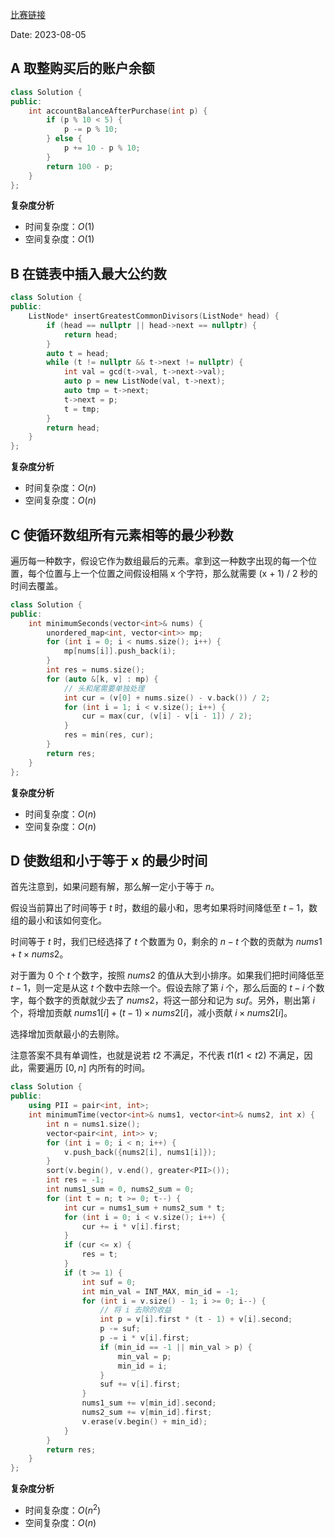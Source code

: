 [比赛链接](https://leetcode.cn/contest/biweekly-contest-110/)

Date: 2023-08-05

## A 取整购买后的账户余额

```cpp linenums="1"
class Solution {
public:
    int accountBalanceAfterPurchase(int p) {
        if (p % 10 < 5) {
            p -= p % 10;
        } else {
            p += 10 - p % 10;
        }
        return 100 - p;
    }
};
```

**复杂度分析**

- 时间复杂度：$O(1)$
- 空间复杂度：$O(1)$

## B 在链表中插入最大公约数

```cpp linenums="1"
class Solution {
public:
    ListNode* insertGreatestCommonDivisors(ListNode* head) {
        if (head == nullptr || head->next == nullptr) {
            return head;
        }
        auto t = head;
        while (t != nullptr && t->next != nullptr) {
            int val = gcd(t->val, t->next->val);
            auto p = new ListNode(val, t->next);
            auto tmp = t->next;
            t->next = p;
            t = tmp;
        }
        return head;
    }
};
```

**复杂度分析**

- 时间复杂度：$O(n)$
- 空间复杂度：$O(n)$

## C 使循环数组所有元素相等的最少秒数

遍历每一种数字，假设它作为数组最后的元素。拿到这一种数字出现的每一个位置，每个位置与上一个位置之间假设相隔 x 个字符，那么就需要 (x + 1) / 2 秒的时间去覆盖。

```cpp linenums="1"
class Solution {
public:
    int minimumSeconds(vector<int>& nums) {
        unordered_map<int, vector<int>> mp;
        for (int i = 0; i < nums.size(); i++) {
            mp[nums[i]].push_back(i);
        }
        int res = nums.size();
        for (auto &[k, v] : mp) {
            // 头和尾需要单独处理
            int cur = (v[0] + nums.size() - v.back()) / 2;
            for (int i = 1; i < v.size(); i++) {
                cur = max(cur, (v[i] - v[i - 1]) / 2);
            }
            res = min(res, cur);
        }
        return res;
    }
};
```

**复杂度分析**

- 时间复杂度：$O(n)$
- 空间复杂度：$O(n)$

## D 使数组和小于等于 x 的最少时间

首先注意到，如果问题有解，那么解一定小于等于 $n$。

假设当前算出了时间等于 $t$ 时，数组的最小和，思考如果将时间降低至 $t - 1$，数组的最小和该如何变化。

时间等于 $t$ 时，我们已经选择了 $t$ 个数置为 $0$，剩余的 $n - t$ 个数的贡献为 $nums1 + t \times nums2$。

对于置为 $0$ 个 $t$ 个数字，按照 $nums2$ 的值从大到小排序。如果我们把时间降低至 $t - 1$，则一定是从这 $t$ 个数中去除一个。假设去除了第 $i$ 个，那么后面的 $t - i$ 个数字，每个数字的贡献就少去了 $nums2$，将这一部分和记为 $suf$。另外，剔出第 $i$ 个，将增加贡献 $nums1[i] + (t - 1) \times nums2[i]$，减小贡献 $i \times nums2[i]$。

选择增加贡献最小的去剔除。

注意答案不具有单调性，也就是说若 $t2$ 不满足，不代表 $t1(t1 \lt t2)$ 不满足，因此，需要遍历 $[0, n]$ 内所有的时间。

```cpp
class Solution {
public:
    using PII = pair<int, int>;
    int minimumTime(vector<int>& nums1, vector<int>& nums2, int x) {
        int n = nums1.size();
        vector<pair<int, int>> v;
        for (int i = 0; i < n; i++) {
            v.push_back({nums2[i], nums1[i]});
        }
        sort(v.begin(), v.end(), greater<PII>());
        int res = -1;
        int nums1_sum = 0, nums2_sum = 0;
        for (int t = n; t >= 0; t--) {
            int cur = nums1_sum + nums2_sum * t;
            for (int i = 0; i < v.size(); i++) {
                cur += i * v[i].first;
            }
            if (cur <= x) {
                res = t;
            } 
            if (t >= 1) {
                int suf = 0;
                int min_val = INT_MAX, min_id = -1;
                for (int i = v.size() - 1; i >= 0; i--) {
                    // 将 i 去除的收益
                    int p = v[i].first * (t - 1) + v[i].second;
                    p -= suf;
                    p -= i * v[i].first;
                    if (min_id == -1 || min_val > p) {
                        min_val = p;
                        min_id = i;
                    }
                    suf += v[i].first;
                }
                nums1_sum += v[min_id].second;
                nums2_sum += v[min_id].first;
                v.erase(v.begin() + min_id);
            }
        }
        return res;
    }
};
```

**复杂度分析**

- 时间复杂度：$O(n^2)$
- 空间复杂度：$O(n)$
